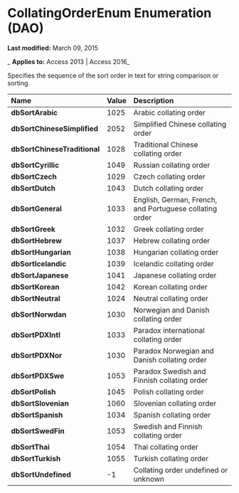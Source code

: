 
# CollatingOrderEnum Enumeration (DAO)

 **Last modified:** March 09, 2015

 _ **Applies to:** Access 2013 | Access 2016_

Specifies the sequence of the sort order in text for string comparison or sorting. 



|**Name**|**Value**|**Description**|
|:-----|:-----|:-----|
|**dbSortArabic**|1025|Arabic collating order|
|**dbSortChineseSimplified**|2052|Simplified Chinese collating order|
|**dbSortChineseTraditional**|1028|Traditional Chinese collating order|
|**dbSortCyrillic**|1049|Russian collating order|
|**dbSortCzech**|1029|Czech collating order|
|**dbSortDutch**|1043|Dutch collating order|
|**dbSortGeneral**|1033|English, German, French, and Portuguese collating order|
|**dbSortGreek**|1032|Greek collating order|
|**dbSortHebrew**|1037|Hebrew collating order|
|**dbSortHungarian**|1038|Hungarian collating order|
|**dbSortIcelandic**|1039|Icelandic collating order|
|**dbSortJapanese**|1041|Japanese collating order|
|**dbSortKorean**|1042|Korean collating order|
|**dbSortNeutral**|1024|Neutral collating order|
|**dbSortNorwdan**|1030|Norwegian and Danish collating order|
|**dbSortPDXIntl**|1033|Paradox international collating order|
|**dbSortPDXNor**|1030|Paradox Norwegian and Danish collating order|
|**dbSortPDXSwe**|1053|Paradox Swedish and Finnish collating order|
|**dbSortPolish**|1045|Polish collating order|
|**dbSortSlovenian**|1060|Slovenian collating order|
|**dbSortSpanish**|1034|Spanish collating order|
|**dbSortSwedFin**|1053|Swedish and Finnish collating order|
|**dbSortThai**|1054|Thai collating order|
|**dbSortTurkish**|1055|Turkish collating order|
|**dbSortUndefined**|-1|Collating order undefined or unknown|
